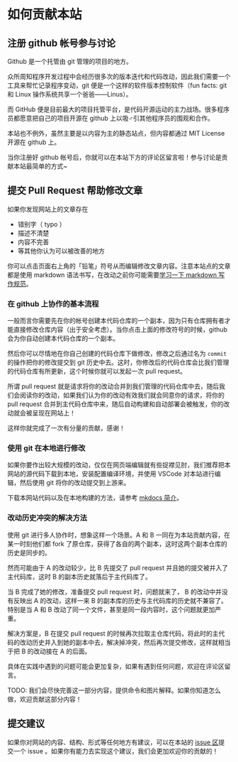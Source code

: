 
# 如何贡献本站

## 注册 github 帐号参与讨论

Github 是一个托管由 git 管理的项目的地方。

众所周知程序开发过程中会经历很多次的版本迭代和代码改动，因此我们需要一个工具来帮忙记录程序变动，git 便是一个这样的软件版本控制软件（fun facts: git 和 Linux 操作系统共享一个爸爸——Linus）。

而 GitHub 便是目前最大的项目托管平台，是代码开源运动的主力战场。很多程序员都愿意把自己的项目开源在 github 上以吸♂引其他程序员的围观和合作。

本站也不例外，虽然主要是以内容为主的静态站点，但内容都通过 MIT License 开源在 github 上。

当你注册好 github 帐号后，你就可以在本站下方的评论区留言啦！参与讨论是贡献本站最简单的方式~

## 提交 Pull Request 帮助修改文章

如果你发现网站上的文章存在

* 错别字（ typo ）
* 描述不清楚
* 内容不完善
* 等其他你认为可以被改善的地方

你可以点击页面右上角的「铅笔」符号从而编辑修改文章内容。注意本站点的文章都是使用 markdown 语法书写，在改动之前你可能需要[学习一下 markdown 写作规范](../share/markdown.md)。

### 在 github 上协作的基本流程

一般而言你需要先在你的帐号创建本代码仓库的一个副本，因为只有仓库拥有者才能直接修改仓库内容（出于安全考虑）。当你点击上面的修改符号的时候，github 会为你自动创建本代码仓库的一个副本。

然后你可以尽情地在你自己创建的代码仓库下做修改，修改之后通过名为 `commit` 的操作把你的修改提交到 git 历史中去。这时，你修改后的代码仓库会比我们管理的代码仓库有所更新，这个时候你就可以发起一次 pull request。

所谓 pull request 就是请求将你的改动合并到我们管理的代码仓库中去，随后我们会阅读你的改动，如果我们认为你的改动有效我们就会同意你的请求，将你的 pull request 合并到主代码仓库中来，随后自动构建和自动部署会被触发，你的改动就会被呈现在网站上！

这样你就完成了一次有分量的贡献，感谢！

### 使用 git 在本地进行修改

如果你要作出较大规模的改动，仅仅在网页端编辑就有些捉襟见肘，我们推荐把本网站的源代码下载到本地，安装配置编译环境，并使用 VSCode 对本站进行编辑，然后使用 git 将你的改动提交到上游来。

下载本网站代码以及在本地构建的方法，请参考 [mkdocs 简介](mkdocs-intro.md)。

### 改动历史冲突的解决方法

使用 git 进行多人协作时，想象这样一个场景。A 和 B 一同在为本站贡献内容，在某一时刻他们都 fork 了原仓库，获得了各自的两个副本，这时这两个副本仓库的历史是同步的。

然而可能由于 A 的改动较少，比 B 先提交了 pull request 并且她的提交被并入了主代码库，这时 B 的副本历史就落后于主代码库了。

当 B 完成了她的修改，准备提交 pull request 时，问题就来了， B 的改动中并没有反映出 A 的改动，这样一来 B 的副本库的历史与主代码库的历史就不兼容了。特别是当 A 和 B 改动了同一个文件，甚至是同一段内容时，这个问题就更加严重。

解决方案是，B 在提交 pull request 的时候再次拉取主仓库代码，将此时的主代码的改动历史并入到她的副本中去，解决掉冲突，然后再次提交修改，这样就相当于把 B 的改动接在 A 的后面。

具体在实践中遇到的问题可能会更加复杂，如果有遇到任何问题，欢迎在评论区留言。

TODO: 我们会尽快完善这一部分内容，提供命令和图片解释。如果你知道怎么做，欢迎贡献这部分内容！

## 提交建议

如果你对网站的内容、结构、形式等任何地方有建议，可以在本站的 [issue 区](https://github.com/fdu-msc/forum/issues)提交一个 issue 。如果你有能力去实现这个建议，我们会更加欢迎你的贡献的！
